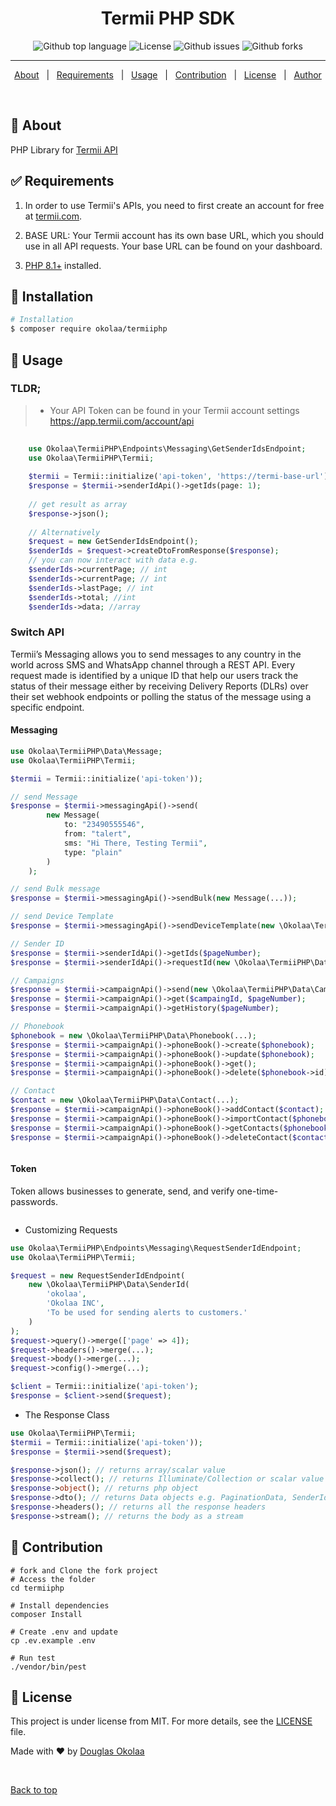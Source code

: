 <h1 align="center">Termii PHP SDK</h1>

<p align="center">
  <img alt="Github top language" src="https://img.shields.io/github/languages/top/Douglasokolaa/termiiphp?color=56BEB8">

  <img alt="License" src="https://img.shields.io/github/license/Douglasokolaa/termiiphp?color=56BEB8">

  <img alt="Github issues" src="https://img.shields.io/github/issues/Douglasokolaa/termiiphp?color=56BEB8" />

  <img alt="Github forks" src="https://img.shields.io/github/forks/Douglasokolaa/termiiphp?color=56BEB8" />

  <!-- <img alt="Github stars" src="https://img.shields.io/github/stars/Douglasokolaa/termiiphp?color=56BEB8" /> -->
</p>

<hr>

<p align="center">
  <a href="#dart-about">About</a> &#xa0; | &#xa0; 
  <a href="#white_check_mark-requirements">Requirements</a> &#xa0; | &#xa0;
  <a href="#checkered_flag-usage">Usage</a> &#xa0; | &#xa0;
  <a href="#hammer-contribution">Contribution</a> &#xa0; | &#xa0;
  <a href="#memo-license">License</a> &#xa0; | &#xa0;
  <a href="https://github.com/Douglasokolaa" target="_blank">Author</a>
</p>

<br>

## :dart: About ##

PHP Library for [Termii API](http://developer.termii.com/docs/)

## :white_check_mark: Requirements ##

1. In order to use Termii's APIs, you need to first create an account for free at [termii.com](https://termii.com/).
2. BASE URL: Your Termii account has its own base URL, which you should use in all API requests.
   Your base URL can be found on your dashboard.

3. [PHP 8.1+](https://php.net/) installed.

## :hammer: Installation ##

```bash
# Installation
$ composer require okolaa/termiiphp
```

## :checkered_flag: Usage ##

### TLDR;

> * Your API Token can be found in your Termii account settings https://app.termii.com/account/api

```php
    
    use Okolaa\TermiiPHP\Endpoints\Messaging\GetSenderIdsEndpoint;
    use Okolaa\TermiiPHP\Termii;
    
    $termii = Termii::initialize('api-token', 'https://termi-base-url');
    $response = $termii->senderIdApi()->getIds(page: 1);
    
    // get result as array
    $response->json();
    
    // Alternatively
    $request = new GetSenderIdsEndpoint();
    $senderIds = $request->createDtoFromResponse($response);
    // you can now interact with data e.g.
    $senderIds->currentPage; // int
    $senderIds->currentPage; // int
    $senderIds->lastPage; // int
    $senderIds->total; //int
    $senderIds->data; //array 

```

### Switch API

Termii’s Messaging allows you to send messages to any country in the world across SMS and WhatsApp channel through a
REST API. Every request made is identified by a unique ID that help our users track the status of their message either
by receiving Delivery Reports (DLRs) over their set webhook endpoints or polling the status of the message using a
specific endpoint.

#### Messaging

```php
use Okolaa\TermiiPHP\Data\Message;
use Okolaa\TermiiPHP\Termii;

$termii = Termii::initialize('api-token'));

// send Message
$response = $termii->messagingApi()->send(
        new Message(
            to: "23490555546",
            from: "talert",
            sms: "Hi There, Testing Termii",
            type: "plain"
        )
    );

// send Bulk message
$response = $termii->messagingApi()->sendBulk(new Message(...));

// send Device Template
$response = $termii->messagingApi()->sendDeviceTemplate(new \Okolaa\TermiiPHP\Data\DeviceTemplate(...));

// Sender ID
$response = $termii->senderIdApi()->getIds($pageNumber);
$response = $termii->senderIdApi()->requestId(new \Okolaa\TermiiPHP\Data\SenderId(...));

// Campaigns
$response = $termii->campaignApi()->send(new \Okolaa\TermiiPHP\Data\Campaign(...));
$response = $termii->campaignApi()->get($campaingId, $pageNumber);
$response = $termii->campaignApi()->getHistory($pageNumber);

// Phonebook
$phonebook = new \Okolaa\TermiiPHP\Data\Phonebook(...);
$response = $termii->campaignApi()->phoneBook()->create($phonebook);
$response = $termii->campaignApi()->phoneBook()->update($phonebook);
$response = $termii->campaignApi()->phoneBook()->get();
$response = $termii->campaignApi()->phoneBook()->delete($phonebook->id);

// Contact
$contact = new \Okolaa\TermiiPHP\Data\Contact(...);
$response = $termii->campaignApi()->phoneBook()->addContact($contact);
$response = $termii->campaignApi()->phoneBook()->importContact($phonebook->id, 234, 'path/to/your/file.csv');
$response = $termii->campaignApi()->phoneBook()->getContacts($phonebook->id, $pageNumber);
$response = $termii->campaignApi()->phoneBook()->deleteContact($contact->id);



```

#### Token

Token allows businesses to generate, send, and verify one-time-passwords.

```php

```

- Customizing Requests

```php
use Okolaa\TermiiPHP\Endpoints\Messaging\RequestSenderIdEndpoint;
use Okolaa\TermiiPHP\Termii;

$request = new RequestSenderIdEndpoint(
    new \Okolaa\TermiiPHP\Data\SenderId(
        'okolaa',
        'Okolaa INC',
        'To be used for sending alerts to customers.'
    )
);
$request->query()->merge(['page' => 4]);
$request->headers()->merge(...);
$request->body()->merge(...);
$request->config()->merge(...);

$client = Termii::initialize('api-token');
$response = $client->send($request);

```

- The Response Class

```php
use Okolaa\TermiiPHP\Termii;
$termii = Termii::initialize('api-token'));
$response = $termii->send($request);

$response->json(); // returns array/scalar value
$response->collect(); // returns Illuminate/Collection or scalar value
$response->object(); // returns php object
$response->dto(); // returns Data objects e.g. PaginationData, SenderId, Message, Phonebook
$response->headers(); // returns all the response headers
$response->stream(); // returns the body as a stream
```

## :hammer: Contribution

```shell
# fork and Clone the fork project
# Access the folder
cd termiiphp

# Install dependencies
composer Install

# Create .env and update
cp .ev.example .env

# Run test
./vendor/bin/pest
```

## :memo: License ##

This project is under license from MIT. For more details, see the [LICENSE](LICENSE.md) file.

Made with :heart: by <a href="https://github.com/Douglasokolaa" target="_blank">Douglas Okolaa</a>

&#xa0;


<a href="#top">Back to top</a>
